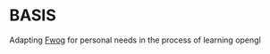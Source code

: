 # BASIS
Adapting [Fwog](https://github.com/JuanDiegoMontoya/Fwog) for personal needs in the process of learning opengl
